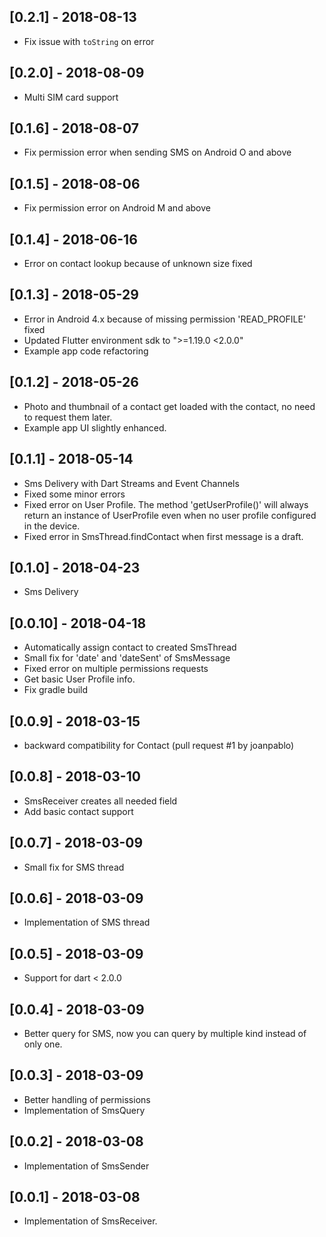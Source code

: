 ## [0.2.1] - 2018-08-13

* Fix issue with `toString` on error

## [0.2.0] - 2018-08-09

* Multi SIM card support

## [0.1.6] - 2018-08-07

* Fix permission error when sending SMS on Android O and above

## [0.1.5] - 2018-08-06

* Fix permission error on Android M and above

## [0.1.4] - 2018-06-16

* Error on contact lookup because of unknown size fixed

## [0.1.3] - 2018-05-29
* Error in Android 4.x because of missing permission 'READ_PROFILE' fixed
* Updated Flutter environment sdk to ">=1.19.0 <2.0.0"
* Example app code refactoring

## [0.1.2] - 2018-05-26
* Photo and thumbnail of a contact get loaded with the contact, no need to request them later.
* Example app UI slightly enhanced.

## [0.1.1] - 2018-05-14

* Sms Delivery with Dart Streams and Event Channels
* Fixed some minor errors
* Fixed error on User Profile. The method 'getUserProfile()' will always return an instance of UserProfile even when no user profile configured in the device.
* Fixed error in SmsThread.findContact when first message is a draft.

## [0.1.0] - 2018-04-23

* Sms Delivery

## [0.0.10] - 2018-04-18

* Automatically assign contact to created SmsThread
* Small fix for 'date' and 'dateSent' of SmsMessage
* Fixed error on multiple permissions requests
* Get basic User Profile info.
* Fix gradle build

## [0.0.9] - 2018-03-15

* backward compatibility for Contact (pull request #1 by joanpablo)

## [0.0.8] - 2018-03-10

* SmsReceiver creates all needed field
* Add basic contact support

## [0.0.7] - 2018-03-09

* Small fix for SMS thread

## [0.0.6] - 2018-03-09

* Implementation of SMS thread

## [0.0.5] - 2018-03-09

* Support for dart < 2.0.0

## [0.0.4] - 2018-03-09

* Better query for SMS, now you can query by multiple kind instead of only one.

## [0.0.3] - 2018-03-09

* Better handling of permissions
* Implementation of SmsQuery

## [0.0.2] - 2018-03-08

* Implementation of SmsSender

## [0.0.1] - 2018-03-08

* Implementation of SmsReceiver.
